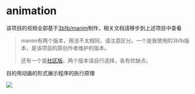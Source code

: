 # animation

该项目的视频全部基于[3b1b/manim](https://github.com/3b1b/manim)制作，相关文档请移步到上述项目中查看

> manim有两个版本，用法不太相同，请注意区分。一个是我使用的3b1b版本，是该项目的原创作者维护的版本。
>
> 还有一个是[社区版](https://github.com/ManimCommunity/manim)。两个版本请自行选择，各有优缺点。

目的用动画的形式展示程序的执行原理

![](introduce/imgs/introduce.gif)
